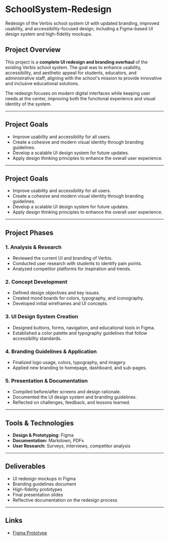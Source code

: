# SchoolSystem-Redesign
Redesign of the Verbis school system UI with updated branding, improved usability, and accessibility-focused design, including a Figma-based UI design system and high-fidelity mockups.


## Project Overview
This project is a **complete UI redesign and branding overhaul** of the existing Verbis school system. The goal was to enhance usability, accessibility, and aesthetic appeal for students, educators, and administrative staff, aligning with the school's mission to provide innovative and inclusive educational solutions.

The redesign focuses on modern digital interfaces while keeping user needs at the center, improving both the functional experience and visual identity of the system.

---

## Project Goals
- Improve usability and accessibility for all users.
- Create a cohesive and modern visual identity through branding guidelines.
- Develop a scalable UI design system for future updates.
- Apply design thinking principles to enhance the overall user experience.

---

## Project Goals
- Improve usability and accessibility for all users.
- Create a cohesive and modern visual identity through branding guidelines.
- Develop a scalable UI design system for future updates.
- Apply design thinking principles to enhance the overall user experience.

---

## Project Phases

### 1. Analysis & Research
- Reviewed the current UI and branding of Verbis.
- Conducted user research with students to identify pain points.
- Analyzed competitor platforms for inspiration and trends.

### 2. Concept Development
- Defined design objectives and key issues.
- Created mood boards for colors, typography, and iconography.
- Developed initial wireframes and UI concepts.

### 3. UI Design System Creation
- Designed buttons, forms, navigation, and educational tools in Figma.
- Established a color palette and typography guidelines that follow accessibility standards.

### 4. Branding Guidelines & Application
- Finalized logo usage, colors, typography, and imagery.
- Applied new branding to homepage, dashboard, and sub-pages.

### 5. Presentation & Documentation
- Compiled before/after screens and design rationale.
- Documented the UI design system and branding guidelines.
- Reflected on challenges, feedback, and lessons learned.

---

## Tools & Technologies
- **Design & Prototyping:** Figma  
- **Documentation:** Markdown, PDFs  
- **User Research:** Surveys, interviews, competitor analysis

---

## Deliverables
- UI redesign mockups in Figma
- Branding guidelines document
- High-fidelity prototypes
- Final presentation slides
- Reflective documentation on the redesign process

---

## Links
- [Figma Prototype](https://www.figma.com/design/aUBD5q5WrF6GMPil2sEwDq/Prototype-For-Final-Project-Version-1?node-id=0-1&p=f&t=2rdYRAFu6Kd1Jtlv-0)
